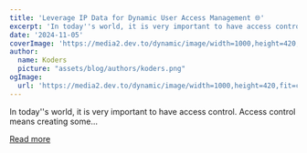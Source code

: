```yaml
---
title: 'Leverage IP Data for Dynamic User Access Management 🌐'
excerpt: 'In today''s world, it is very important to have access control. Access control means creating some...'
date: '2024-11-05'
coverImage: 'https://media2.dev.to/dynamic/image/width=1000,height=420,fit=cover,gravity=auto,format=auto/https%3A%2F%2Fdev-to-uploads.s3.amazonaws.com%2Fuploads%2Farticles%2F8utvcr81ycwx08sh42a4.gif'
author:
  name: Koders
  picture: "assets/blog/authors/koders.png"
ogImage:
  url: 'https://media2.dev.to/dynamic/image/width=1000,height=420,fit=cover,gravity=auto,format=auto/https%3A%2F%2Fdev-to-uploads.s3.amazonaws.com%2Fuploads%2Farticles%2F8utvcr81ycwx08sh42a4.gif'
---
```


In today''s world, it is very important to have access control. Access control means creating some...

[Read more](https://dev.to/rohan_sharma/leverage-ip-data-for-dynamic-user-access-management-2429)

